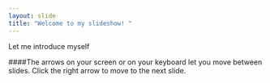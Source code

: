 ```yaml
---
layout: slide
title: "Welcome to my slideshow! "
---
```


Let me introduce myself

####The arrows on your screen or on your keyboard let you move between slides. Click the right arrow to move to the next slide.
